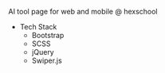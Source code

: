 AI tool page for web and mobile @ hexschool

- Tech Stack
  - Bootstrap
  - SCSS
  - jQuery
  - Swiper.js
